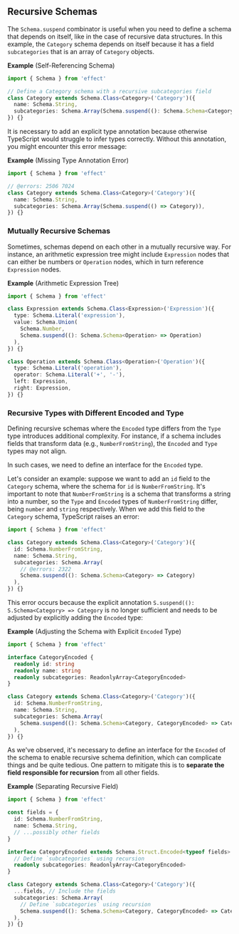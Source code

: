 ## Recursive Schemas

The `Schema.suspend` combinator is useful when you need to define a schema that depends on itself, like in the case of recursive data structures.
In this example, the `Category` schema depends on itself because it has a field `subcategories` that is an array of `Category` objects.

**Example** (Self-Referencing Schema)

```ts twoslash
import { Schema } from 'effect'

// Define a Category schema with a recursive subcategories field
class Category extends Schema.Class<Category>('Category')({
  name: Schema.String,
  subcategories: Schema.Array(Schema.suspend((): Schema.Schema<Category> => Category)),
}) {}
```

<Aside type="note" title="Correct Inference">
  It is necessary to add an explicit type annotation because otherwise
  TypeScript would struggle to infer types correctly. Without this
  annotation, you might encounter this error message:
</Aside>

**Example** (Missing Type Annotation Error)

```ts twoslash
import { Schema } from 'effect'

// @errors: 2506 7024
class Category extends Schema.Class<Category>('Category')({
  name: Schema.String,
  subcategories: Schema.Array(Schema.suspend(() => Category)),
}) {}
```

### Mutually Recursive Schemas

Sometimes, schemas depend on each other in a mutually recursive way. For instance, an arithmetic expression tree might include `Expression` nodes that can either be numbers or `Operation` nodes, which in turn reference `Expression` nodes.

**Example** (Arithmetic Expression Tree)

```ts twoslash
import { Schema } from 'effect'

class Expression extends Schema.Class<Expression>('Expression')({
  type: Schema.Literal('expression'),
  value: Schema.Union(
    Schema.Number,
    Schema.suspend((): Schema.Schema<Operation> => Operation)
  ),
}) {}

class Operation extends Schema.Class<Operation>('Operation')({
  type: Schema.Literal('operation'),
  operator: Schema.Literal('+', '-'),
  left: Expression,
  right: Expression,
}) {}
```

### Recursive Types with Different Encoded and Type

Defining recursive schemas where the `Encoded` type differs from the `Type` type introduces additional complexity. For instance, if a schema includes fields that transform data (e.g., `NumberFromString`), the `Encoded` and `Type` types may not align.

In such cases, we need to define an interface for the `Encoded` type.

Let's consider an example: suppose we want to add an `id` field to the `Category` schema, where the schema for `id` is `NumberFromString`.
It's important to note that `NumberFromString` is a schema that transforms a string into a number, so the `Type` and `Encoded` types of `NumberFromString` differ, being `number` and `string` respectively.
When we add this field to the `Category` schema, TypeScript raises an error:

```ts twoslash
import { Schema } from 'effect'

class Category extends Schema.Class<Category>('Category')({
  id: Schema.NumberFromString,
  name: Schema.String,
  subcategories: Schema.Array(
    // @errors: 2322
    Schema.suspend((): Schema.Schema<Category> => Category)
  ),
}) {}
```

This error occurs because the explicit annotation `S.suspend((): S.Schema<Category> => Category` is no longer sufficient and needs to be adjusted by explicitly adding the `Encoded` type:

**Example** (Adjusting the Schema with Explicit `Encoded` Type)

```ts twoslash
import { Schema } from 'effect'

interface CategoryEncoded {
  readonly id: string
  readonly name: string
  readonly subcategories: ReadonlyArray<CategoryEncoded>
}

class Category extends Schema.Class<Category>('Category')({
  id: Schema.NumberFromString,
  name: Schema.String,
  subcategories: Schema.Array(
    Schema.suspend((): Schema.Schema<Category, CategoryEncoded> => Category)
  ),
}) {}
```

As we've observed, it's necessary to define an interface for the `Encoded` of the schema to enable recursive schema definition, which can complicate things and be quite tedious.
One pattern to mitigate this is to **separate the field responsible for recursion** from all other fields.

**Example** (Separating Recursive Field)

```ts twoslash
import { Schema } from 'effect'

const fields = {
  id: Schema.NumberFromString,
  name: Schema.String,
  // ...possibly other fields
}

interface CategoryEncoded extends Schema.Struct.Encoded<typeof fields> {
  // Define `subcategories` using recursion
  readonly subcategories: ReadonlyArray<CategoryEncoded>
}

class Category extends Schema.Class<Category>('Category')({
  ...fields, // Include the fields
  subcategories: Schema.Array(
    // Define `subcategories` using recursion
    Schema.suspend((): Schema.Schema<Category, CategoryEncoded> => Category)
  ),
}) {}
```
